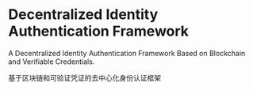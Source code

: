 # Decentralized Identity Authentication Framework

 A Decentralized Identity Authentication Framework Based on Blockchain and Verifiable Credentials.

 基于区块链和可验证凭证的去中心化身份认证框架
